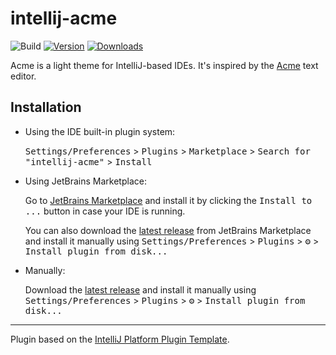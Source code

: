 # intellij-acme

![Build](https://github.com/mbialon/intellij-acme/workflows/Build/badge.svg)
[![Version](https://img.shields.io/jetbrains/plugin/v/14748.svg)](https://plugins.jetbrains.com/plugin/14748)
[![Downloads](https://img.shields.io/jetbrains/plugin/d/14748.svg)](https://plugins.jetbrains.com/plugin/14748)

<!-- Plugin description -->
Acme is a light theme for IntelliJ-based IDEs. It's inspired by the [Acme](http://acme.cat-v.org/) text editor.
<!-- Plugin description end -->

## Installation

- Using the IDE built-in plugin system:

  <kbd>Settings/Preferences</kbd> > <kbd>Plugins</kbd> > <kbd>Marketplace</kbd> > <kbd>Search for "intellij-acme"</kbd> >
  <kbd>Install</kbd>

- Using JetBrains Marketplace:

  Go to [JetBrains Marketplace](https://plugins.jetbrains.com/plugin/MARKETPLACE_ID) and install it by clicking the <kbd>Install to ...</kbd> button in case your IDE is running.

  You can also download the [latest release](https://plugins.jetbrains.com/plugin/MARKETPLACE_ID/versions) from JetBrains Marketplace and install it manually using
  <kbd>Settings/Preferences</kbd> > <kbd>Plugins</kbd> > <kbd>⚙️</kbd> > <kbd>Install plugin from disk...</kbd>

- Manually:

  Download the [latest release](https://github.com/mbialon/intellij-acme/releases/latest) and install it manually using
  <kbd>Settings/Preferences</kbd> > <kbd>Plugins</kbd> > <kbd>⚙️</kbd> > <kbd>Install plugin from disk...</kbd>


---
Plugin based on the [IntelliJ Platform Plugin Template][template].

[template]: https://github.com/JetBrains/intellij-platform-plugin-template
[docs:plugin-description]: https://plugins.jetbrains.com/docs/intellij/plugin-user-experience.html#plugin-description-and-presentation
